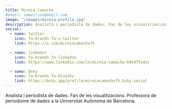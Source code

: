 ```yaml
---
title: Mireia Camacho
#email: samwilson@email.com
image: "/images/mireia-profile.jpg"
description: Analista i periodista de dades. Fan de les visualitzacions. Professora de periodisme de dades a la Universitat Autònoma de Barcelona.
social:
  - name: twitter
    icon: fa-brands fa-x-twitter
    link: https://x.com/mireiacamacho75

  - name: linkedin
    icon: fa-brands fa-linkedin
    link: https://www.linkedin.com/in/mireia-camacho-695475143/

  - name: Bsky
    icon: fa-brands fa-bluesky
    link: https://bsky.app/profile/mireiacamacho75.bsky.social
---
```


Analista i periodista de dades. Fan de les visualitzacions. Professora de periodisme de dades a la Universitat Autònoma de Barcelona.